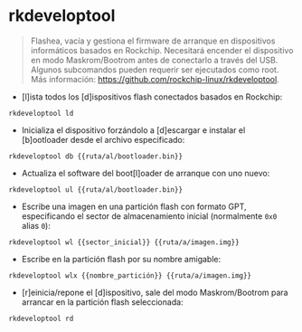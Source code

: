 # rkdeveloptool

> Flashea, vacía y gestiona el firmware de arranque en dispositivos informáticos basados en Rockchip.
> Necesitará encender el dispositivo en modo Maskrom/Bootrom antes de conectarlo a través del USB.
> Algunos subcomandos pueden requerir ser ejecutados como root.
> Más información: <https://github.com/rockchip-linux/rkdeveloptool>.

- [l]ista todos los [d]ispositivos flash conectados basados en Rockchip:

`rkdeveloptool ld`

- Inicializa el dispositivo forzándolo a [d]escargar e instalar el [b]ootloader desde el archivo especificado:

`rkdeveloptool db {{ruta/al/bootloader.bin}}`

- Actualiza el software del boot[l]oader de arranque con uno nuevo:

`rkdeveloptool ul {{ruta/al/bootloader.bin}}`

- Escribe una imagen en una partición flash con formato GPT, especificando el sector de almacenamiento inicial (normalmente `0x0` alias `0`):

`rkdeveloptool wl {{sector_inicial}} {{ruta/a/imagen.img}}`

- Escribe en la partición flash por su nombre amigable:

`rkdeveloptool wlx {{nombre_partición}} {{ruta/a/imagen.img}}`

- [r]einicia/repone el [d]ispositivo, sale del modo Maskrom/Bootrom para arrancar en la partición flash seleccionada:

`rkdeveloptool rd`
